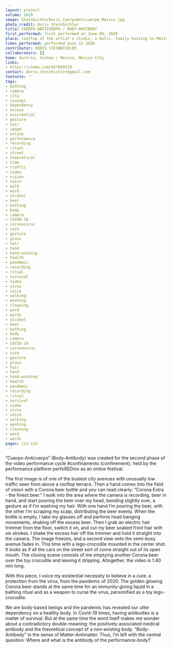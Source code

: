 ```yaml
---
layout: project
volume: 2020
image: SteinbichlerDoris_CuerpoAnticuerpo_Mexico.jpg
photo_credit: Doris Steinbichler
title: CUERPO-ANTICUERPO / BODY-ANTIBODY
first_performed: first performed on June 08, 2020
place: rooftop of the artist's studio, a multi- family housing in México City
times_performed: performed once in 2020
contributor: DORIS STEINBICHLER
collaborators: []
home: Austria, Vienna / Mexico, Mexico City
links:
- https://vimeo.com/427099310
contact: doris.steinbichler@gmail.com
footnote: ''
tags:
- bathing
- camera
- city
- concept
- dependency
- excess
- existential
- gesture
- hair
- image
- online
- performance
- recording
- ritual
- street
- theoretical
- time
- traffic
- video
- vision
- voice
- walk
- word
- alcohol
- beer
- bathing
- body
- camera
- COVID-19
- coronavirus
- cure
- gesture
- glass
- hair
- hand
- hand-washing
- health
- pandemic
- recording
- ritual
- survival
- video
- virus
- voice
- walking
- washing
- cleaning
- word
- words
- alcohol
- beer
- bathing
- body
- camera
- COVID-19
- coronavirus
- cure
- gesture
- glass
- hair
- hand
- hand-washing
- health
- pandemic
- recording
- ritual
- survival
- video
- virus
- voice
- walking
- washing
- cleaning
- word
- words
pages: 112-113
---
```


“Cuerpo-Anticuerpo“ (Body-Antibody) was created for the second phase of the video performance cycle #confinamento (confinement), held by the performance platform perfoREDmx as an online festival.

 

The first image is of one of the busiest city avenues with unusually low traffic seen from above a rooftop terrace. Then a hand comes into the field of vision with a Corona beer bottle and you can read clearly: “Corona Extra - the finest beer.” I walk into the area where the camera is recording, beer in hand, and start pouring the beer over my head, bending slightly over, a gesture as if I’m washing my hair. With one hand I’m pouring the beer, with the other I’m scraping my scalp, distributing the beer evenly. When the bottle is empty, I take my glasses off and perform head banging movements, shaking off the excess beer. Then I grab an electric hair trimmer from the floor, switch it on, and cut my beer soaked front hair with six strokes. I shake the excess hair off the trimmer and hold it straight into the camera. The image freezes, and a second view onto the semi-busy avenue fades in. This time with a lego-crocodile mounted in the center shot. It looks as if all the cars on the street sort of come straight out of its open mouth. The closing scene consists of me emptying another Corona beer over the toy crocodile and leaving it dripping. Altogether, the video is 1:40 min long.

 

With this piece, I voice my existential necessity to believe in a cure, a protection from the virus, from the pandemic of 2020. The golden glowing Corona beer stands at the same time for an immunity-giving liquid in a bathing ritual and as a weapon to curse the virus, personified as a toy lego-crocodile. 

We are body-based beings and the pandemic has revealed our utter dependency on a healthy body. In Covid-19 times, having antibodies is a matter of survival. But at the same time the word itself makes me wonder about a contradictory double-meaning: the positively associated medical antibody and the theoretical concept of a non-existing body. “Body-Antibody” in the sense of Matter-Antimatter. Thus, I’m left with the central question: Where and what is the antibody of the performance-body?